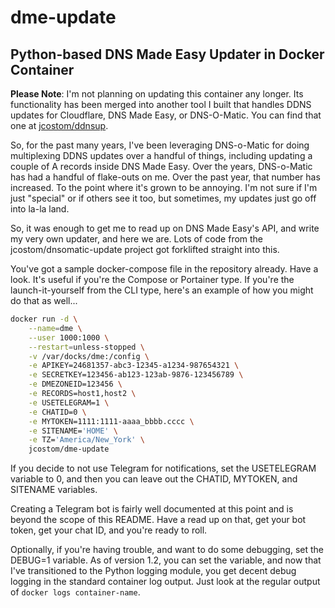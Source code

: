 # dme-update

## Python-based DNS Made Easy Updater in Docker Container

**Please Note**: I'm not planning on updating this container any longer. Its functionality has been merged into another tool I built that handles DDNS updates for Cloudflare, DNS Made Easy, or DNS-O-Matic. You can find that one at [jcostom/ddnsup](https://github.com/jcostom/ddnsup).

So, for the past many years, I've been leveraging DNS-o-Matic for doing multiplexing DDNS updates over a handful of things, including updating a couple of A records inside DNS Made Easy. Over the years, DNS-o-Matic has had a handful of flake-outs on me. Over the past year, that number has increased. To the point where it's grown to be annoying. I'm not sure if I'm just "special" or if others see it too, but sometimes, my updates just go off into la-la land.

So, it was enough to get me to read up on DNS Made Easy's API, and write my very own updater, and here we are. Lots of code from the jcostom/dnsomatic-update project got forklifted straight into this.

You've got a sample docker-compose file in the repository already. Have a look. It's useful if you're the Compose or Portainer type. If you're the launch-it-yourself from the CLI type, here's an example of how you might do that as well...

```bash
docker run -d \
    --name=dme \
    --user 1000:1000 \
    --restart=unless-stopped \
    -v /var/docks/dme:/config \
    -e APIKEY=24681357-abc3-12345-a1234-987654321 \
    -e SECRETKEY=123456-ab123-123ab-9876-123456789 \
    -e DMEZONEID=123456 \
    -e RECORDS=host1,host2 \
    -e USETELEGRAM=1 \
    -e CHATID=0 \
    -e MYTOKEN=1111:1111-aaaa_bbbb.cccc \
    -e SITENAME='HOME' \
    -e TZ='America/New_York' \
    jcostom/dme-update
```

If you decide to not use Telegram for notifications, set the USETELEGRAM variable to 0, and then you can leave out the CHATID, MYTOKEN, and SITENAME variables.

Creating a Telegram bot is fairly well documented at this point and is beyond the scope of this README. Have a read up on that, get your bot token, get your chat ID, and you're ready to roll.

Optionally, if you're having trouble, and want to do some debugging, set the DEBUG=1 variable. As of version 1.2, you can set the variable, and now that I've transitioned to the Python logging module, you get decent debug logging in the standard container log output. Just look at the regular output of `docker logs container-name`.
